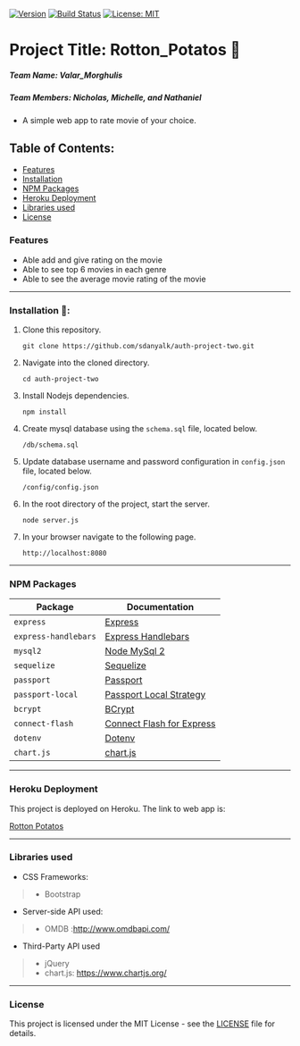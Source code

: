 [![Version](https://img.shields.io/badge/version-2.0.0-blue.svg)](CHANGELOG.md)
[![Build Status](https://travis-ci.com/sdanyalk/auth-project-two.svg?branch=master)](https://travis-ci.com/sdanyalk/auth-project-two)
[![License: MIT](https://img.shields.io/badge/License-MIT-yellow.svg)](license)

# Project Title: Rotton_Potatos :raised_hands:
##### Team Name: Valar_Morghulis
##### Team Members: Nicholas, Michelle, and Nathaniel
- A simple web app to rate movie of your choice. 

## Table of Contents:
  - [Features](#features)
  - [Installation](#installation-floppy_disk)
  - [NPM Packages](#npm-packages)
  - [Heroku Deployment](#heroku-deployment)
  - [Libraries used](#libraries-used)
  - [License](#license)


### Features
- Able add and give rating on the movie
- Able to see top 6 movies in each genre
- Able to see the average movie rating of the movie
---
###  Installation :floppy_disk::
1. Clone this repository.
    ```
    git clone https://github.com/sdanyalk/auth-project-two.git
    ```
1. Navigate into the cloned directory.
    ```
    cd auth-project-two
    ```
1. Install Nodejs dependencies.
    ```
    npm install
    ```
1. Create mysql database using the `schema.sql` file, located below.
    ```
    /db/schema.sql
    ```
1. Update database username and password configuration in `config.json` file, located below.
    ```
    /config/config.json
    ```
1. In the root directory of the project, start the server.
    ```
    node server.js
    ```
1. In your browser navigate to the following page.
    ```
    http://localhost:8080
    ```
---

### NPM Packages

| Package | Documentation |
| ----------- | ----------- |
| `express` | [Express](https://www.npmjs.com/package/express) |
| `express-handlebars` | [Express Handlebars](https://www.npmjs.com/package/express-handlebars) |
| `mysql2` | [Node MySql 2](https://www.npmjs.com/package/mysql2) |
| `sequelize` | [Sequelize](https://www.npmjs.com/package/sequelize) |
| `passport` | [Passport](https://www.npmjs.com/package/passport) |
| `passport-local` | [Passport Local Strategy](https://www.npmjs.com/package/passport-local) |
| `bcrypt` | [BCrypt](https://www.npmjs.com/package/bcrypt) |
| `connect-flash` | [Connect Flash for Express](https://www.npmjs.com/package/connect-flash) |
| `dotenv` | [Dotenv](https://www.npmjs.com/package/dotenv) |
| `chart.js`| [chart.js](https://www.npmjs.com/package/chart.js)|
---

### Heroku Deployment

This project is deployed on Heroku. The link to web app is:

[Rotton Potatos](https://rotten-potatoes-vm3.herokuapp.com/login)

---
### Libraries used
-  CSS Frameworks:
> - Bootstrap
- Server-side API used:
> - OMDB :http://www.omdbapi.com/
- Third-Party API used
> - jQuery
> - chart.js: https://www.chartjs.org/ 

---

### License

This project is licensed under the MIT License - see the [LICENSE](LICENSE) file for details.
